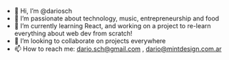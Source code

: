 - 👋 Hi, I’m @dariosch
- 👀 I’m passionate about technology, music, entrepreneurship and food
- 🌱 I’m currently learning React, and working on a project to re-learn everything about web dev from scratch!
- 💞️ I’m looking to collaborate on projects everywhere
- 📫 How to reach me: dario.sch@gmail.com , dario@mintdesign.com.ar

<!---
dariosch/dariosch is a ✨ special ✨ repository because its `README.md` (this file) appears on your GitHub profile.
You can click the Preview link to take a look at your changes.
--->
